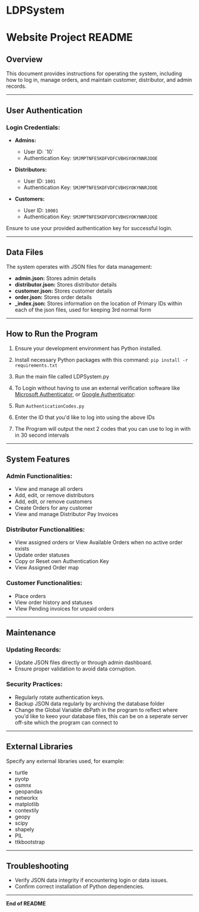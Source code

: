 # LDPSystem

# Website Project README

## Overview

This document provides instructions for operating the system, including how to log in, manage orders, and maintain customer, distributor, and admin records.

---

## User Authentication

### Login Credentials:

- **Admins:**

  - User ID: \`10\`
  - Authentication Key: `SMJMPTNFE5KDFVDFCVBHSYOKYNNRJOOE`

- **Distributors:**

  - User ID: `1001`
  - Authentication Key: `SMJMPTNFE5KDFVDFCVBHSYOKYNNRJOOE`

- **Customers:**

  - User ID: `10001`
  - Authentication Key: `SMJMPTNFE5KDFVDFCVBHSYOKYNNRJOOE`

Ensure to use your provided authentication key for successful login.

---

## Data Files

The system operates with JSON files for data management:

- **admin.json:** Stores admin details
- **distributor.json:** Stores distributor details
- **customer.json:** Stores customer details
- **order.json:** Stores order details
- **_index.json:** Stores information on the location of Primary IDs within each of the json files, used for keeping 3rd normal form

---

## How to Run the Program

1. Ensure your development environment has Python installed.

2. Install necessary Python packages with this command: `pip install -r requirements.txt`

3. Run the main file called LDPSystem.py

4. To Login without having to use an external verification software like [Microsoft Authenticator](https://www.microsoft.com/en-gb/security/mobile-authenticator-app), or [Google Authenticator](https://support.google.com/accounts/answer/1066447?hl=en&co=GENIE.Platform%3DAndroid):

5. Run `AuthenticationCodes.py`

6. Enter the ID that you'd like to log into using the above IDs

7. The Program will output the next 2 codes that you can use to log in with in 30 second intervals

---

## System Features

### Admin Functionalities:

- View and manage all orders
- Add, edit, or remove distributors
- Add, edit, or remove customers
- Create Orders for any customer
- View and manage Distributor Pay Invoices

### Distributor Functionalities:

- View assigned orders or View Available Orders when no active order exists
- Update order statuses
- Copy or Reset own Authentication Key
- View Assigned Order map

### Customer Functionalities:

- Place orders
- View order history and statuses
- VIew Pending invoices for unpaid orders

---


## Maintenance

### Updating Records:

- Update JSON files directly or through admin dashboard.
- Ensure proper validation to avoid data corruption.

### Security Practices:

- Regularly rotate authentication keys.
- Backup JSON data regularly by archiving the database folder
- Change the Global Variable dbPath in the program to reflect where you'd like to keeo your database files, this can be on a seperate server off-site which the program can connect to

---


## External Libraries

Specify any external libraries used, for example:

- turtle
- pyotp
- osmnx
- geopandas
- networkx
- matplotlib
- contextily
- geopy
- scipy
- shapely
- PIL
- ttkbootstrap

---

## Troubleshooting

- Verify JSON data integrity if encountering login or data issues.
- Confirm correct installation of Python dependencies.

---

**End of README**


